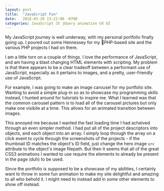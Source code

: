 ```yaml
---
layout: post
title:  "JavaScript Fun"
date:   2016-03-20 13:22:08 -0700
categories: JavaScript JS jQuery animation UX UI
---
```


My JavaScript journey is well underway, with my personal portfolio finally going up. I poured out some Hennessey for my PHP-based site and the various PHP projects I had on there.

I am a little torn on a couple of things. I love the performance of JavaScript, and am having a blast changing HTML elements with scripting. My problem is that there appears to be a clear tradeoff between a performant use of JavaScript, especially as it pertains to images, and a pretty, user-friendly use of JavaScript.

For example, I was going to make an image carousel for my portfolio site. Wanting to avoid a simple plug-in so as to showcase my programming skills instead, I hunted around for tutorials to inspire me. What I learned was that the common carousel pattern is to load all of the carousel pictures but only make one visibile at a time. This allows for an animated transition between images. 

This annoyed me because I wanted the fast loading time I had acheived through an even simpler method. I had put all of the project descriptors into objects, and each object into an array. I simply loop through the array on a click event to cycle through the screenshots of the projects - if the thumbnail ID matches the object's ID field, just change the hero image `src` attribute to the object's image filepath. But then it seems that all of the great CSS3 animations I wanted to use require the elements to already be present in the page (duh) to be used.

Since the portfolio is supposed to be a showcase of my abilities, I certainly want to throw in some fun animation to make my site delightful and amazing to all who behold it. I might need to instead add in some other elements to show off instead.